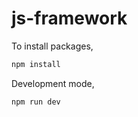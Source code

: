 # js-framework

To install packages,

```bash
npm install
```

Development mode,

```bash
npm run dev